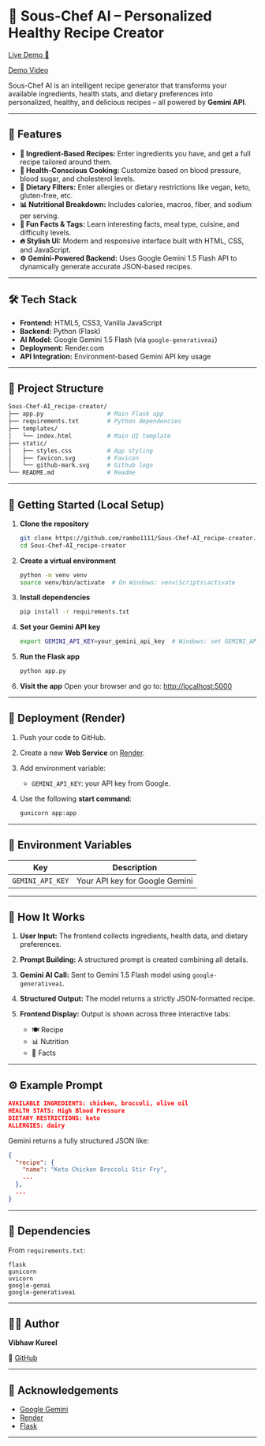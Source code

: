 # 🍳 Sous-Chef AI – Personalized Healthy Recipe Creator

[Live Demo 🚀](https://sous-chef-ai-recipe-creator.onrender.com)

[Demo Video](https://www.youtube.com/watch?v=0fXcSyrjjgc)

Sous-Chef AI is an intelligent recipe generator that transforms your available ingredients, health stats, and dietary preferences into personalized, healthy, and delicious recipes – all powered by **Gemini API**.

---

## 🌟 Features

* **🥕 Ingredient-Based Recipes:** Enter ingredients you have, and get a full recipe tailored around them.
* **🏥 Health-Conscious Cooking:** Customize based on blood pressure, blood sugar, and cholesterol levels.
* **🌱 Dietary Filters:** Enter allergies or dietary restrictions like vegan, keto, gluten-free, etc.
* **📊 Nutritional Breakdown:** Includes calories, macros, fiber, and sodium per serving.
* **🧠 Fun Facts & Tags:** Learn interesting facts, meal type, cuisine, and difficulty levels.
* **🔥 Stylish UI:** Modern and responsive interface built with HTML, CSS, and JavaScript.
* **⚙️ Gemini-Powered Backend:** Uses Google Gemini 1.5 Flash API to dynamically generate accurate JSON-based recipes.

---

## 🛠️ Tech Stack

* **Frontend:** HTML5, CSS3, Vanilla JavaScript
* **Backend:** Python (Flask)
* **AI Model:** Google Gemini 1.5 Flash (via `google-generativeai`)
* **Deployment:** Render.com
* **API Integration:** Environment-based Gemini API key usage

---

## 📂 Project Structure

```bash
Sous-Chef-AI_recipe-creator/
├── app.py                  # Main Flask app
├── requirements.txt        # Python dependencies
├── templates/
│   └── index.html          # Main UI template
├── static/
│   ├── styles.css          # App styling
│   ├── favicon.svg         # Favicon
│   └── github-mark.svg     # Github logo
└── README.md               # Readme
```

---

## 🧪 Getting Started (Local Setup)

1. **Clone the repository**

   ```bash
   git clone https://github.com/rambo1111/Sous-Chef-AI_recipe-creator.git
   cd Sous-Chef-AI_recipe-creator
   ```

2. **Create a virtual environment**

   ```bash
   python -m venv venv
   source venv/bin/activate  # On Windows: venv\Scripts\activate
   ```

3. **Install dependencies**

   ```bash
   pip install -r requirements.txt
   ```

4. **Set your Gemini API key**

   ```bash
   export GEMINI_API_KEY=your_gemini_api_key  # Windows: set GEMINI_API_KEY=...
   ```

5. **Run the Flask app**

   ```bash
   python app.py
   ```

6. **Visit the app**
   Open your browser and go to: [http://localhost:5000](http://localhost:5000)

---

## 🚀 Deployment (Render)

1. Push your code to GitHub.
2. Create a new **Web Service** on [Render](https://render.com).
3. Add environment variable:

   * `GEMINI_API_KEY`: your API key from Google.
4. Use the following **start command**:

   ```bash
   gunicorn app:app
   ```

---

## 🔐 Environment Variables

| Key              | Description                    |
| ---------------- | ------------------------------ |
| `GEMINI_API_KEY` | Your API key for Google Gemini |

---

## 🧠 How It Works

1. **User Input:** The frontend collects ingredients, health data, and dietary preferences.
2. **Prompt Building:** A structured prompt is created combining all details.
3. **Gemini AI Call:** Sent to Gemini 1.5 Flash model using `google-generativeai`.
4. **Structured Output:** The model returns a strictly JSON-formatted recipe.
5. **Frontend Display:** Output is shown across three interactive tabs:

   * 🍽️ Recipe
   * 📊 Nutrition
   * 🧠 Facts

---

## ⚙️ Example Prompt

```json
AVAILABLE INGREDIENTS: chicken, broccoli, olive oil
HEALTH STATS: High Blood Pressure
DIETARY RESTRICTIONS: keto
ALLERGIES: dairy
```

Gemini returns a fully structured JSON like:

```json
{
  "recipe": {
    "name": "Keto Chicken Broccoli Stir Fry",
    ...
  },
  ...
}
```

---

## 📎 Dependencies

From `requirements.txt`:

```
flask
gunicorn
uvicorn
google-genai
google-generativeai
```

---

## 🧑‍💻 Author

**Vibhaw Kureel**

🔗 [GitHub](https://github.com/rambo1111)


---

## 🙌 Acknowledgements

* [Google Gemini](https://ai.google.dev)
* [Render](https://render.com)
* [Flask](https://flask.palletsprojects.com)

---
